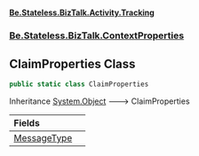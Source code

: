 #### [Be.Stateless.BizTalk.Activity.Tracking](README.md 'README')
### [Be.Stateless.BizTalk.ContextProperties](Be.Stateless.BizTalk.ContextProperties.md 'Be.Stateless.BizTalk.ContextProperties')

## ClaimProperties Class

```csharp
public static class ClaimProperties
```

Inheritance [System.Object](https://docs.microsoft.com/en-us/dotnet/api/System.Object 'System.Object') &#129106; ClaimProperties

| Fields | |
| :--- | :--- |
| [MessageType](ClaimProperties.MessageType.md 'Be.Stateless.BizTalk.ContextProperties.ClaimProperties.MessageType') | |
